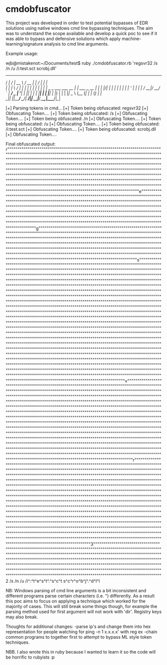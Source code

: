 # cmdobfuscator

This project was developed in order to test potential bypasses of EDR solutions using native windows cmd line bypassing techniques. The aim was to understand the scope available and develop a quick poc to see if it was able to bypass and defensive solutions which apply machine-learning/signature analysis to cmd line arguments. 


Example usage:

wjb@mistakenot:~/Documents/test$ ruby ./cmdobfuscator.rb 'regsvr32 /s /n /u /i:test.sct scrobj.dll'
   _____ __  __ _____     ____  _      __                     _             
  / ____|  \/  |  __ \   / __ \| |    / _|                   | |            
 | |    | \  / | |  | | | |  | | |__ | |_ _   _ ___  ___ __ _| |_ ___  _ __ 
 | |    | |\/| | |  | | | |  | | '_ \|  _| | | / __|/ __/ _` | __/ _ \| '__|
 | |____| |  | | |__| | | |__| | |_) | | | |_| \__ \ (__ (_| | |_ (_) | |   
  \_____|_|  |_|_____/   \____/|_.__/|_|  \__,_|___/\___\__,_|\__\___/|_|   
                                                                            
                                                                            
[+] Parsing tokens in cmd...
[+] Token being obfuscated: regsvr32
[+] Obfuscating Token....
[+] Token being obfuscated: /s
[+] Obfuscating Token....
[+] Token being obfuscated: /n
[+] Obfuscating Token....
[+] Token being obfuscated: /u
[+] Obfuscating Token....
[+] Token being obfuscated: /i:test.sct
[+] Obfuscating Token....
[+] Token being obfuscated: scrobj.dll
[+] Obfuscating Token....

Final obfuscated output: r"""""""""""""""""""""""""""""""""""""""""""""""""""""""""""""""""""""""""""""""""""""""""""""""""""""""""""""""""""""""""""""""""""""""""""""""""""""""""""""""""""""""""""""""""""""""""""""""""""""""""""""""""""""""""""""""""""""""""""""""""""""""""""""""""""""""""""""""""""""""""""""""""""""""""""""""""""""""""""""""""""""""""""""""""""""""""""""""""""""""""""""""""""""""""""""""""""""""""""""""""""""""""""""""""""""""""""""""""""""""""""""""""""""""""""""""""""""""""""""""""""""""""""""""""""""""""""""""""""""""""""""""""""""""""""""""""""""""""""""""""""""""""""""""""""""""""""""""""""""""""""""""""""""""""""""""""""""""""""""""""""""""""""""""""""""""""""""""""""""""""e"""""""""""""""""""""""""""""""""""""""""""""""""""""""""""""""""""""""""""""""""""""""""""""""""""""""""""""""""""""""""""""""""""""""""""""""""""""""""""""""""""""""""""""""""""""""""""""""""""""""""""""""""""""""""""""""""""""""""""""""""""""""""""""""""""""""""""""""""""""""""""""""""""""""""""""""""""""""""""""""""""""""""""""""""""""""""""""""""""""""""""""""""""""""""""""""""""""""""""""""""""""""""""""""""""""""""""""""""""""""""""""""""""""""""""""""""""""""""""""""""""""""g"""""""""""""""""""""""""""""""""""""""""""""""""""""""""""""""""""""""""""""""""""""""""""""""""""""""""""""""""""""""""""""""""""""""""""""""""""""""""""""""""""""""""""""""""""""""""""""""""""""""""""""""""""""""""""""""""""""""""""""""""""""""""""""""""""""""""""""""""""""""""""""""""""""""""""""""""""""""""""""""""""""""""""""""""""""""""""""""""""""""""""""""""""""""""""""""""""""""""""""""""""""""""""""""""""""""""""""""""""""""""""""""""""""""""""""""""""""""""""""""""""""""""""""""""""""""""""""""s""""""""""""""""""""""""""""""""""""""""""""""""""""""""""""""""""""""""""""""""""""""""""""""""""""""""""""""""""""""""""""""""""""""""""""""""""""""""""""""""""""""""""""""""""""""""""""""""""""""""""""""""""""""""""""""""""""""""""""""""""""""""""""""""""""""""""""""""""""""""""""""""""""""""""""""""""""""""""""""""""""""""""""""""""""""""""""""""""""""""""""""""""""""""""""""""""""""""""""""""""""""""""""""""""""""""""""""""""""""""""""""""""""""""""""""""""""""""""""""""""""""""""""""""""""""""""""""""""""""""""""""""""""""""""""""""""""""""""""""""""""""""""""""""""""""""""""""""""""""""""""""""""""""""""""""""""""""""""""""""""""""""""""""""""""""""""""""""""""""""""""""""""""""""""""""""""""""""""""""""""""""""""""""""""""""""""""""""""""""""""""""""""""""""""""""""""""""""""""""""""""""""""""""""""""""""""""""""""""""""""""""""""""""""""""""""""""""""""""""""""""""""""""""""""""""""""""""""""""""""""""""""""""""""""""""""""""""""""""""""""""""""""""""""""""""""""""""""""""""""""""""""""""""""""""""""""""""""""""""""""""""""""""""""""""""""""""""""""""""""""""""""""""""""""""""""""""""""""""""""""""""""""""""""""""""""""""""""""""""""""""""""""""""""""""""""""""""""""""""""""""""""""""""""""""""""""""""""""""""""""""""""""""""""""""""""""""""""""""""""""""""""""""""""""""""""""""""""""""""""""""""""""""""""""""""""""""""""""""""""""""""""""""""""""""""""""""""""""""""""""""""""""""""""""""""""""""""""""""""""""""""""""""""""""""""""""""""""""""""""""""""""""""""""""""""""""""""""""""""""""""""""""""""""""""""""""""""""""""""""""""""""""""""""""""""""""""""""""""""""""""""""""""""""""""""""""""""""""""""""""""""""""""""""""""""""""""""""""""""""""""""""""""""""""""""""""""""""""""""""""""""""""""""""""""""""""""""""""""""""""""v""""""""""""""""""""""""""""""""""""""""""""""""""""""""""""""""""""""""""""""""""""""""""""""""""""""""""""""""""""""""""""""""""""""""""""""""""""""""""""""""""""""""""""""""""""""""""""""""""""""""""""""""""""""""""""""""""""""""""""""""""""""""""""""""""""""""""""""""""""""""""""""""""""""""""""""""""""""""""""""""""""""""""""""""""""""""""""""""""""""""""""""""""""""""""""""""""""""""""""""""""""""""""""""""""""""""""""""""""""""""""""""""""""""""""""""""""""""""""""""""""""""""""""""""""""""""""""""""""""""""""""""""""""""""""""""""""""""""""""""""""""""""""""""""""""""""""""""""""""""""""""""""""""""""""""""""""""""""""""""""""""""""""""""""""""""""""""""""""""""""""""""""""""""""""""""""""""""""""""""""""""""""""""""""""""""""""""""""""""""""""""""""""""""""""""""""""""""""""""""""""""""""""""""""""""""""""""""""""""""""""""""""""""""""""""""""""""""""""""""""""""""""""""""""""""""""""""""""""""""""""""""""""""""""""""""""""""""""""""""""""""""""""""""""""""""""""""""""""""""""""""""""""""""""""""""""""""""""""""""""""""""""""""""""""""""""""""""""""""""""""""""""""""""""""""""""""""""""""""""""""""""""""""""""""""""""""""""""""""""r""""""""""""""""""""""""""""""""""""""""""""""""""""""""""""""""""""""""""""""""""""""""""""""""""""""""""""""""""""""""""""""""""""""""""""""""""""""""""""""""""""""""""""""""""""""""""""""""""""""""""""""""""""""""""""""""""""""""""""""""""""""""""""""""""""""""""""""""""""""""""""""""""""""""""""""""""""""""""""""""""""""""""""""""""""""""""""""""""""""""""""""""""""""""""""""""""""""""""""""""""""""""""""""""""""""""""""""""""""""""""""""""""""""""""""""""""""""""""""""""""""""""""""""""""""""""""""""""""""""""""""""""""""""""""""""""""""""""""""""""""""""""""""""""""""""""""""""""""""""""""""""""""""""""""""""""""""""""""""""""""""""""""""""""""""""""""""""""""""""""""""""""""""""""""""""""""""""""""""""""""""""""""""""""""""""""""""""""""""""""""""""""""""""""""""""""""""""""""""""""""""""""""""""""""""""""""""""""""""""""""""""""""""""""""""""""""""""""""""""""""""""""""""""""""""""""""""""""""""""""""""""""""""""""""""""""""""""""""""""""""""""""""""""""""""""""""""""""""""""""""""""""""""""""""""""""""""""""""""""""""""""""""""""""""""""""""""""""""""""""""""""""""""""""""""""""""""""""""""""""""""""""""""""""""""""""""""""""""""""""""""""""""""""""""""""""""""""""""""""""""""""""""3"""""""""""""""""""""""""""""""""""""""""""""""""""""""""""""""""""""""""""""""""""""""""""""""""""""""""""""""""""""""""""""""""""""""""""""""""""""""""""""""""""""""""""""""""""""""""""""""""""""""""""""""""""""""""""""""""""""""""""""""""""""""""""""""""""""""""""""""""""""""""""""""""""""""""""""""""""""""""""""""""""""""""""""""""""""""""""""""""""""""""""""""""""""""""""""""""""""""""""""""""""""""""""""""""""""""""""""""""""""""""""""""""""""""""""""""""""""""""""""""""""""""""""""""2 /s /n /u /i^:^t^e^s^t^.^s^c^t s^c^r^o^b^j^.^d^l^l


NB: Windows parsing of cmd line arguments is a bit inconsistent and different programs parse certain characters (i.e. ") differently. As a result this poc aims to focus on applying a technique which worked for the majority of cases. This will still break some things though, for example the parsing method used for first argument will not work with 'dir'. Registry keys may also break.

Thoughts for additional changes:
-parse ip's and change them into hex representation for people watching for ping -n 1 x.x.x.x' with reg ex
-chain common programs to together first to attempt to bypass ML style token techniques.


NBB. I also wrote this in ruby because I wanted to learn it so the code will be horrific to rubyists :p
